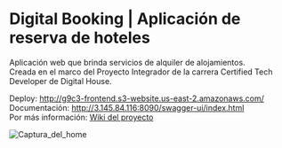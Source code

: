 # Digital Booking | Aplicación de reserva de hoteles
Aplicación web que brinda servicios de alquiler de alojamientos.<br/>
Creada en el marco del Proyecto Integrador de la carrera Certified Tech Developer de Digital House.

Deploy: http://g9c3-frontend.s3-website.us-east-2.amazonaws.com/ <br/>
Documentación: http://3.145.84.116:8090/swagger-ui/index.html <br/>
Por más información: [Wiki del proyecto](https://github.com/AndresGalvan05/Digital_Booking/wiki)

![Captura_del_home](https://user-images.githubusercontent.com/91505260/232159347-19af78eb-3902-4d14-8775-17d98e0b0b78.jpg)
